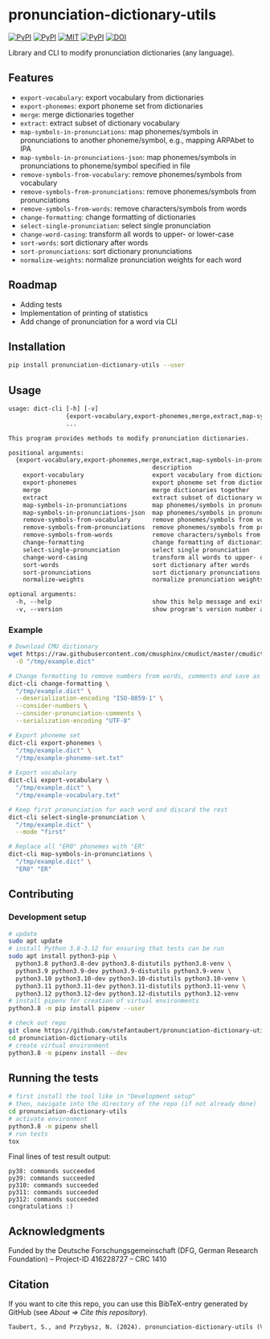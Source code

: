 # pronunciation-dictionary-utils

[![PyPI](https://img.shields.io/pypi/v/pronunciation-dictionary-utils.svg)](https://pypi.python.org/pypi/pronunciation-dictionary-utils)
[![PyPI](https://img.shields.io/pypi/pyversions/pronunciation-dictionary-utils.svg)](https://pypi.python.org/pypi/pronunciation-dictionary-utils)
[![MIT](https://img.shields.io/github/license/stefantaubert/pronunciation-dictionary-utils.svg)](LICENSE)
[![PyPI](https://img.shields.io/github/commits-since/stefantaubert/pronunciation-dictionary/latest/master.svg)](https://github.com/stefantaubert/pronunciation-dictionary/compare/v0.0.5...master)
[![DOI](https://zenodo.org/badge/DOI/10.5281/zenodo.10560153.svg)](https://doi.org/10.5281/zenodo.10560153)

Library and CLI to modify pronunciation dictionaries (any language).

## Features

- `export-vocabulary`: export vocabulary from dictionaries
- `export-phonemes`: export phoneme set from dictionaries
- `merge`: merge dictionaries together
- `extract`: extract subset of dictionary vocabulary
- `map-symbols-in-pronunciations`: map phonemes/symbols in pronunciations to another phoneme/symbol, e.g., mapping ARPAbet to IPA
- `map-symbols-in-pronunciations-json`: map phonemes/symbols in pronunciations to phoneme/symbol specified in file
- `remove-symbols-from-vocabulary`: remove phonemes/symbols from vocabulary
- `remove-symbols-from-pronunciations`: remove phonemes/symbols from pronunciations
- `remove-symbols-from-words`: remove characters/symbols from words
- `change-formatting`: change formatting of dictionaries
- `select-single-pronunciation`: select single pronunciation
- `change-word-casing`: transform all words to upper- or lower-case
- `sort-words`: sort dictionary after words
- `sort-pronunciations`: sort dictionary pronunciations
- `normalize-weights`: normalize pronunciation weights for each word

## Roadmap

- Adding tests
- Implementation of printing of statistics
- Add change of pronunciation for a word via CLI

## Installation

```sh
pip install pronunciation-dictionary-utils --user
```

## Usage

```txt
usage: dict-cli [-h] [-v]
                {export-vocabulary,export-phonemes,merge,extract,map-symbols-in-pronunciations,map-symbols-in-pronunciations-json,remove-symbols-from-vocabulary,remove-symbols-from-pronunciations,remove-symbols-from-words,change-formatting,select-single-pronunciation,change-word-casing,sort-words,sort-pronunciations,normalize-weights}
                ...

This program provides methods to modify pronunciation dictionaries.

positional arguments:
  {export-vocabulary,export-phonemes,merge,extract,map-symbols-in-pronunciations,map-symbols-in-pronunciations-json,remove-symbols-from-vocabulary,remove-symbols-from-pronunciations,remove-symbols-from-words,change-formatting,select-single-pronunciation,change-word-casing,sort-words,sort-pronunciations,normalize-weights}
                                        description
    export-vocabulary                   export vocabulary from dictionaries
    export-phonemes                     export phoneme set from dictionaries
    merge                               merge dictionaries together
    extract                             extract subset of dictionary vocabulary
    map-symbols-in-pronunciations       map phonemes/symbols in pronunciations to another phoneme/symbol, e.g., mapping ARPAbet to IPA
    map-symbols-in-pronunciations-json  map phonemes/symbols in pronunciations to phoneme/symbol specified in file
    remove-symbols-from-vocabulary      remove phonemes/symbols from vocabulary
    remove-symbols-from-pronunciations  remove phonemes/symbols from pronunciations
    remove-symbols-from-words           remove characters/symbols from words
    change-formatting                   change formatting of dictionaries
    select-single-pronunciation         select single pronunciation
    change-word-casing                  transform all words to upper- or lower-case
    sort-words                          sort dictionary after words
    sort-pronunciations                 sort dictionary pronunciations
    normalize-weights                   normalize pronunciation weights for each word

optional arguments:
  -h, --help                            show this help message and exit
  -v, --version                         show program's version number and exit
```

### Example

```sh
# Download CMU dictionary
wget https://raw.githubusercontent.com/cmusphinx/cmudict/master/cmudict.dict \
  -O "/tmp/example.dict"

# Change formatting to remove numbers from words, comments and save as UTF-8
dict-cli change-formatting \
  "/tmp/example.dict" \
  --deserialization-encoding "ISO-8859-1" \
  --consider-numbers \
  --consider-pronunciation-comments \
  --serialization-encoding "UTF-8"

# Export phoneme set
dict-cli export-phonemes \
  "/tmp/example.dict" \
  "/tmp/example-phoneme-set.txt"
  
# Export vocabulary
dict-cli export-vocabulary \
  "/tmp/example.dict" \
  "/tmp/example-vocabulary.txt"

# Keep first pronunciation for each word and discard the rest
dict-cli select-single-pronunciation \
  "/tmp/example.dict" \
  --mode "first"

# Replace all "ER0" phonemes with "ER"
dict-cli map-symbols-in-pronunciations \
  "/tmp/example.dict" \
  "ER0" "ER"
```

## Contributing

### Development setup

```sh
# update
sudo apt update
# install Python 3.8-3.12 for ensuring that tests can be run
sudo apt install python3-pip \
  python3.8 python3.8-dev python3.8-distutils python3.8-venv \
  python3.9 python3.9-dev python3.9-distutils python3.9-venv \
  python3.10 python3.10-dev python3.10-distutils python3.10-venv \
  python3.11 python3.11-dev python3.11-distutils python3.11-venv \
  python3.12 python3.12-dev python3.12-distutils python3.12-venv
# install pipenv for creation of virtual environments
python3.8 -m pip install pipenv --user

# check out repo
git clone https://github.com/stefantaubert/pronunciation-dictionary-utils.git
cd pronunciation-dictionary-utils
# create virtual environment
python3.8 -m pipenv install --dev
```

## Running the tests

```sh
# first install the tool like in "Development setup"
# then, navigate into the directory of the repo (if not already done)
cd pronunciation-dictionary-utils
# activate environment
python3.8 -m pipenv shell
# run tests
tox
```

Final lines of test result output:

```log
py38: commands succeeded
py39: commands succeeded
py310: commands succeeded
py311: commands succeeded
py312: commands succeeded
congratulations :)
```

## Acknowledgments

Funded by the Deutsche Forschungsgemeinschaft (DFG, German Research Foundation) – Project-ID 416228727 – CRC 1410

## Citation

If you want to cite this repo, you can use this BibTeX-entry generated by GitHub (see *About => Cite this repository*).

```txt
Taubert, S., and Przybysz, N. (2024). pronunciation-dictionary-utils (Version 0.0.5) [Computer software]. https://doi.org/10.5281/zenodo.10560153
```
